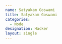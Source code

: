 ```yaml
---
name: Satyakam Goswami
title: Satyakam Goswami
categories:
  - Node
designation: Hacker
layout: single
---
```


